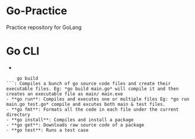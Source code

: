 # Go-Practice
Practice repository for GoLang

# Go CLI

- 
```
    go build
```: Compiles a bunch of go source code files and create their executable files. Eg: *go build main.go* will compile it and then creates an executable file as main/ main.exe 
- **go run**: Compiles and executes one or multiple files Eg: *go run main.go test.go* compile and excutes both main & test files.
- **go fmt**: Formats all the code in each file under the current directory 
- **go install**: Compiles and install a package
- **go get**: Downloads raw source code of a package
- **go test**: Runs a test case 
```

